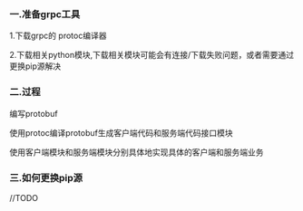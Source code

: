 ### 一.准备grpc工具

1\.下载grpc的 protoc编译器

2\.下载相关python模块,下载相关模块可能会有连接/下载失败问题，或者需要通过更换pip源解决

### 二.过程

编写protobuf

使用protoc编译protobuf生成客户端代码和服务端代码接口模块

使用客户端模块和服务端模块分别具体地实现具体的客户端和服务端业务

### 三.如何更换pip源

//TODO